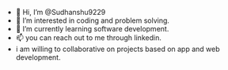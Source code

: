 - 👋 Hi, I’m @Sudhanshu9229
- 👀 I’m interested in coding and problem solving. 
- 🌱 I’m currently learning software development.
- 📫 you can reach out to me through linkedin.
- i am willing to collaborative on projects based on app and web development.

<!---
Sudhanshu9229/Sudhanshu9229 is a ✨ special ✨ repository because its `README.md` (this file) appears on your GitHub profile.
You can click the Preview link to take a look at your changes.
--->
